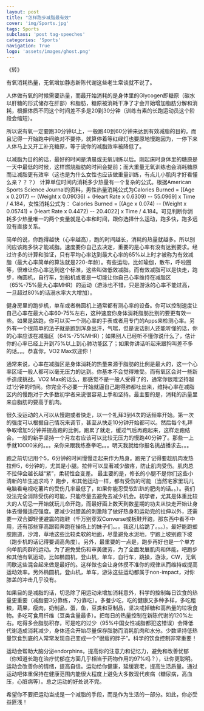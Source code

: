 ```yaml
---
layout: post
title: "怎样跑步减脂最有效"
cover: 'img/Sports.jpg'
tags: Sports
subclass: 'post tag-speeches'
categories: 'Sports'
navigation: True
logo: 'assets/images/ghost.png'
---
```

《转》

有氧消耗热量，无氧增加静态新陈代谢这些老生常谈就不说了。

人体做有氧的时候需要热量，而最开始消耗的是身体里的Glycogen即糖原（碳水以肝糖的形式储存在肝部）和脂肪，糖原被消耗干净了才会开始增加脂肪分解和消耗，根据体质不同这个时间差不多是20到30分钟（训练有素的长跑运动员这个阶段会缩短）。

所以说有氧一定要跑30分钟以上，一般跑40到60分钟来达到有效减脂的目的。而且记得一开始跑中间绝对不要停，就算停着等红绿灯也要原地慢跑因为，一停下来人体马上又开工补充糖原，等于说你的减脂效率被降低了。

以减脂为目的的话，最好的时间是清晨或无氧训练以后。刚起床时身体里的糖原是一天中最低的时候，这样燃烧脂肪的时间会提前；而大重量无氧训练也会消耗糖原而让减脂更有效率（这也是为什么女性也应该做重量训练，有点儿小肌肉才好看懂么亲？？？）
计算单位时间内消耗多少热量有一个复杂的公式。根据American Sports Science Journal的资料，男性热量消耗公式为Calories Burned = [(Age x 0.2017) -- (Weight x 0.09036) + (Heart Rate x 0.6309) -- 55.0969] x Time / 4.184，女性消耗公式为： Calories Burned = [(Age x 0.074) -- (Weight x 0.05741) + (Heart Rate x 0.4472) -- 20.4022] x Time / 4.184。可见判断你消耗多少热量唯一的两个变量就是心率和时间，跟你选择什么运动，跑多快，跑多远没有直接关系。

简单的说，你跑得越快（心率越高），跑的时间越长，消耗的热量就越多。所以别问应该跑多快才能减脂。速度要你自己去决定，重要的是心率有没有达到要求。经过许多的计算和验证，只有平均心率达到最大心率的65%以上时才被称为有效减脂（最大心率简单的算法就是220-年龄）。有些运动，比如瑜伽，散布，呼啦圈等，很难让你心率达到这个标准，这些叫做低效减脂。而有效减脂可以是快走，跑步，椭圆机，自行车，划船机或者是一切能让你自己心率维持在减脂区（65%-75%最大心率MHR）的运动（游泳也不错，只是游泳的心率不能过高，一旦超过80%的话溺水率大大增加）。

健身房里的跑步机，单车或者椭圆机上通常都有测心率的设备。你可以控制速度让自己心率在最大心率60-75%左右，这种速度你身体消耗脂肪比别的要更有效一些。如果是路跑，你可以买一个测心率的手表或者用专门的Apps来检测心率。另外有一个很简单的法子就是跑到浑身出汗，气喘，但是说话别人还能听懂的话，你的心率应该在减脂区（64%-75%MHR）；如果别人已经听不懂你说什么了，估计你的心率已经上升到75%以上到心肺功能区了；如果你讲话听起来跟狗叫差不多的话。。。恭喜你，VO2 Max欢迎你！

通常来说，心率在减脂区是身体消耗的热量来源于脂肪的比例是最大的，这一个心率区域一般人都可以毫无压力的达到。你基本不会觉得难受。而有氧区会对一些新手造成挑战。VO2 Max的话么，那感觉不是一般人受得了的，通常你很难坚持超过1分钟的时间。你完全不必要一开始就逼自己跑得肺都吐出来，维持心率在减脂区内的慢跑对于大多数初学者来说很容易上手和坚持。最主要的是，消耗的热量里来自脂肪的要高于肌肉。

很久没运动的人可以从慢跑或者快走，以一个礼拜3到4次的话频率开始。第一次的强度可以根据自己情况来调节，甚至从快走10分钟开始都可以。然后每个礼拜争取增加5分钟并提高跑的比例。跑累了就走，缓过气后再跑起来，这样走跑结合。一般的新手坚持一个月左右应该可以比较无压力的慢跑40分钟了。那些一上手就10000米的。。。亲你来跟我练泰拳吧。。。明天我就给你报名挑战播求去。。。

跑之前切记用个5，6分钟的时间慢慢走起来作为热身。跑完了记得要趁肌肉发热拉伸5，6分钟的，尤其是小腿。拉伸可以显著减少酸疼，防止肌肉受伤。肌肉总不拉伸会越长越“紧”，柔韧性会变差。 最主要的是，修长的小腿不是你们这些小清新的毕生追求吗？
跑步，和其他运动一样，都有受伤的可能（当然宅家里玩儿电脑看电视吃薯片的受伤几率最低了，如果你能忍受软趴趴的肥肉的话。。）。我们没法完全消除受伤的可能，只能尽量去避免去减少机会。初学者，尤其是体重比较大的人切忌一开始就玩儿命开跑，而最好画上数天到数星期的功夫从快走开始让身体去慢慢适应强度。要减少对膝盖的刺激除了做好热身和运动完的拉伸以外，还需要一双合脚轻便避震的跑鞋（千万别穿双Converse或板鞋开跑，那东西中看不中用，还有那些穿高跟鞋奔跑在操场上的妹子们。。。我这儿给跪了。。。）。最好能跑塑胶跑道，沙滩，草地这些比较柔软的地面，尽量避免水泥地，宁跑上坡别跑下坡（跑步机的话记得要调高角度）。另外，最重要的一点是，跑步再好也是一个单方向单肌肉群的运动。为了避免受伤和审美疲劳，为了全面发展肌肉和体能，吧跑步和其他有氧运动，比如椭圆机，登山机，单车，自行车，跳操，游泳，CW，无氧间歇这些混合起来做是最好的。这样做也会让身体摸不准你的规律从而维持或提高运动效率。另外椭圆机，登山机，单车，游泳这些运动都属于non-impact，对你膝盖的冲击几乎没有。

如果目的是减脂的话，切忌除了用运动来增加消耗意外，科学的控制每日饮食的热量更重要（减脂要3分靠练，7分靠吃）。多餐少吃，吃的健康又多种多样，多吃粗粮，蔬果，瘦肉，奶制品，蛋，鱼，豆类和豆制品，坚决戒掉糖和高热量的垃圾食物。多吃可食用纤维（豆类含量最多）。把每日的热量控制在新陈代谢的120%左右。吃得多会脂肪积存，可是吃的过少（95%中国女性减脂都犯这错误）会降低代谢造成消耗减少，身体还会开始尽量保存脂肪而消耗肌肉和水分。少数坚持低热量饮食到底的人常常发现自己变成一个“很瘦的胖子”。科学的饮食控制非常重要！

运动会帮助大脑分泌endorphins，提高你的注意力和记忆力，避免和改善忧郁（你知道长跑在治疗忧郁症方面几乎相当于药物作用的97%吗？），让你更聪明。运动会改善你的情绪，提高自信。运动给你健康，延缓衰老，提高生活质量。通过运动吧体重保持在健康范围内能很大程度上避免大多数现代疾病（糖尿病，高血压，心脏病等）。总之运动的好处说不完。

希望你不要把运动当成是一个减脂的手段，而是作为生活的一部分。如此，你必受益匪浅！
